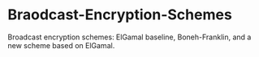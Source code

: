 # Braodcast-Encryption-Schemes
Broadcast encryption schemes: ElGamal baseline, Boneh-Franklin, and a new scheme based on ElGamal.
